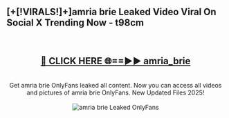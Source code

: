 <h2>[+[!VIRALS!]+]amria brie Leaked Video Viral On Social X Trending Now - t98cm</h2>
<br>
<div align="center">
<h2><a href="https://libra.edu.pl?amria_brie" rel="nofollow">🔴 CLICK HERE 🌐==►► amria_brie</a></h2>
<br>
Get amria brie OnlyFans leaked all content. Now you can access all videos and pictures of amria brie OnlyFans. New Updated Files 2025!
<br>
<br>
<a href="https://libra.edu.pl?amria_brie" rel="nofollow" data-target="animated-image.originalLink"><img src="https://i.ibb.co.com/WyWwxjT/player-gif2.gif" alt="amria brie Leaked OnlyFans" style="max-width: 100%; display: inline-block;" data-target="animated-image.originalImage"></a>
</div>
<br>